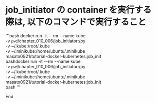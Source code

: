 # job_initiator の container を実行する際は, 以下のコマンドで実行すること

'''bash
docker run -it --rm --name kube \
  -v `pwd`/chapter_010_006/job_initiator:/py \
  -v ~/.kube:/root/.kube \
  -v ~/.minikube:/home/ubuntu/.minikube \
  masato0921/tutorial-docker-kubernetes:job_init \
  bashdocker run -it --rm --name kube \
  -v `pwd`/chapter_010_006/job_initiator:/py \
  -v ~/.kube:/root/.kube \
  -v ~/.minikube:/home/ubuntu/.minikube \
  masato0921/tutorial-docker-kubernetes:job_init \
  bash
'''

End
